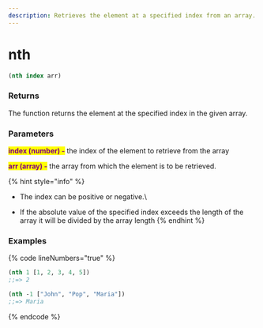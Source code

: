 ```yaml
---
description: Retrieves the element at a specified index from an array.
---
```


# nth

```clojure
(nth index arr)
```

### Returns

The function returns the element at the specified index in the given array.

### Parameters

<mark style="color:purple;">**index (number) -**</mark> the index of the element to retrieve from the array

<mark style="color:purple;">**arr (array) -**</mark> the array from which the element is to be retrieved.

{% hint style="info" %}
* The index can be positive or negative.\

* If the absolute value of the specified index exceeds the length of the array it will be divided by the array length
{% endhint %}

### Examples

{% code lineNumbers="true" %}
```clojure
(nth 1 [1, 2, 3, 4, 5])        
;;=> 2

(nth -1 ["John", "Pop", "Maria"])
;;=> Maria


```
{% endcode %}
